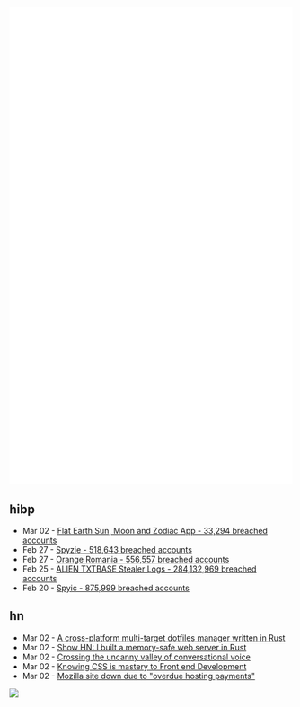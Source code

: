 ![Metrics](https://raw.githubusercontent.com/phixion/phixion/master/metrics.svg)

## hibp

<!--
for https://github.com/phixion/phixion/blob/main/.github/workflows/feeds.yml
-->
<!--START_SECTION:haveibeenpwnd-->
- Mar 02 - [Flat Earth Sun, Moon and Zodiac App - 33,294 breached accounts](https://haveibeenpwned.com/PwnedWebsites#FlatEarthDave)
- Feb 27 - [Spyzie - 518,643 breached accounts](https://haveibeenpwned.com/PwnedWebsites#Spyzie)
- Feb 27 - [Orange Romania - 556,557 breached accounts](https://haveibeenpwned.com/PwnedWebsites#OrangeRomania)
- Feb 25 - [ALIEN TXTBASE Stealer Logs - 284,132,969 breached accounts](https://haveibeenpwned.com/PwnedWebsites#AlienStealerLogs)
- Feb 20 - [Spyic - 875,999 breached accounts](https://haveibeenpwned.com/PwnedWebsites#Spyic)
<!--END_SECTION:haveibeenpwnd-->

## hn

<!--
for https://github.com/phixion/phixion/blob/main/.github/workflows/feeds.yml
-->
<!--START_SECTION:hn-->
- Mar 02 - [A cross-platform multi-target dotfiles manager written in Rust](https://github.com/Shemnei/punktf)
- Mar 02 - [Show HN: I built a memory-safe web server in Rust](https://www.ferronweb.org/)
- Mar 02 - [Crossing the uncanny valley of conversational voice](https://www.sesame.com/research/crossing_the_uncanny_valley_of_voice)
- Mar 02 - [Knowing CSS is mastery to Front end Development](https://helloanselm.com/writings/knowing-css-is-mastery-to-frontend-development)
- Mar 02 - [Mozilla site down due to "overdue hosting payments"](https://linuxmom.net/@vkc/114089626244932902)
<!--END_SECTION:hn-->

<!--
for https://yhype.me
-->
![](https://hit.yhype.me/github/profile?user_id=13013670)
